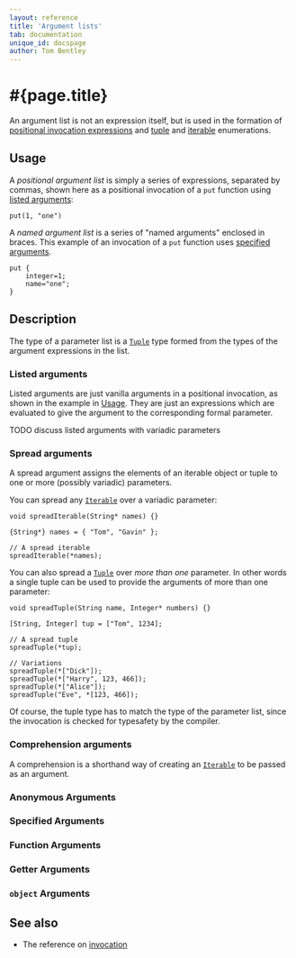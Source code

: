 ```yaml
---
layout: reference
title: 'Argument lists'
tab: documentation
unique_id: docspage
author: Tom Bentley
---
```


# #{page.title}

An argument list is not an expression itself, but is used in the formation of 
[positional invocation expressions](../invocation/) and [tuple](../tuple/) and 
[iterable](../iterable/) enumerations.

## Usage 

A *positional argument list* is simply a series of expressions, separated by 
commas, shown here as a positional invocation of a `put` function using 
[listed arguments](#listed_arguments):

<!-- try: -->
    put(1, "one")

A *named argument list* is a series of "named arguments" enclosed in braces. 
This example of an invocation of a `put` function uses 
[specified arguments](#specified_arguments).

<!-- try: -->
    put {
        integer=1;
        name="one";
    }

## Description

The type of a parameter list is a 
[`Tuple`](#{site.urls.apidoc_current}/Tuple.type.html) type formed from the 
types of the argument expressions in the list. 

### Listed arguments

Listed arguments are just vanilla arguments in a positional invocation, as 
shown in the example in [Usage](#usage). They are just an expressions which 
are evaluated to give the argument to the corresponding formal parameter.

TODO discuss listed arguments with variadic parameters

### Spread arguments

A spread argument assigns the elements of an iterable object or tuple to 
one or more (possibly variadic) parameters.

You can spread any [`Iterable`](#{site.urls.apidoc_current}/Iterable.type.html) 
over a variadic parameter:

<!-- try: -->
    void spreadIterable(String* names) {}
    
    {String*} names = { "Tom", "Gavin" };
    
    // A spread iterable
    spreadIterable(*names);

You can also spread a [`Tuple`](#{site.urls.apidoc_current}/Tuple.type.html) 
over *more than one* parameter. In other words a single tuple can be used to 
provide the arguments of more than one parameter:

<!-- try: -->
    void spreadTuple(String name, Integer* numbers) {}
    
    [String, Integer] tup = ["Tom", 1234];
    
    // A spread tuple
    spreadTuple(*tup);
    
    // Variations
    spreadTuple(*["Dick"]);
    spreadTuple(*["Harry", 123, 466]);
    spreadTuple(*["Alice"]);
    spreadTuple("Eve", *[123, 466]);

Of course, the tuple type has to match the type of the parameter list, since
the invocation is checked for typesafety by the compiler.

### Comprehension arguments

A comprehension is a shorthand way of creating an 
[`Iterable`](#{site.urls.apidoc_current}/Iterable.type.html) 
to be passed as an argument.

### Anonymous Arguments

### Specified Arguments

### Function Arguments

### Getter Arguments

### `object` Arguments

## See also

* The reference on [invocation](../invocation)
